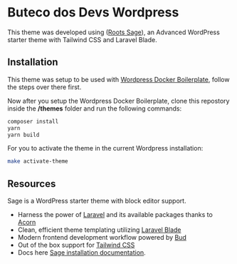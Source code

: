 # Buteco dos Devs Wordpress

This theme was developed using (<a href="https://roots.io/[Sage installation documentation](https://roots.io/sage/docs/installation/)./">Roots Sage</a>), an Advanced WordPress starter theme with Tailwind CSS and Laravel Blade.

## Installation

This theme was setup to be used with [Wordpress Docker Boilerplate](https://github.com/brunofunnie/wordpress-docker-boilerplate), follow the steps over there first.

Now after you setup the Wordpress Docker Boilerplate, clone this repostory inside the **/themes** folder and run the following commands:

```bash
composer install
yarn
yarn build
```

For you to activate the theme in the current Wordpress installation:

```bash
make activate-theme
```
## Resources

Sage is a WordPress starter theme with block editor support.

- Harness the power of [Laravel](https://laravel.com) and its available packages thanks to [Acorn](https://github.com/roots/acorn)
- Clean, efficient theme templating utilizing [Laravel Blade](https://laravel.com/docs/master/blade)
- Modern frontend development workflow powered by [Bud](https://bud.js.org/)
- Out of the box support for [Tailwind CSS](https://tailwindcss.com/)
- Docs here [Sage installation documentation](https://roots.io/sage/docs/installation/).